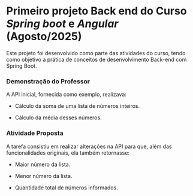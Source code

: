 # Primeiro projeto Back end do Curso *Spring boot* e *Angular* (Agosto/2025)

Este projeto foi desenvolvido como parte das atividades do curso, tendo como objetivo a prática de conceitos de desenvolvimento Back-end com Spring Boot.

### Demonstração do Professor

A API inicial, fornecida como exemplo, realizava:

* Cálculo da soma de uma lista de números inteiros.

* Cálculo da média desses números.

### Atividade Proposta

A tarefa consistiu em realizar alterações na API para que, além das funcionalidades originais, ela também retornasse:

* Maior número da lista.

* Menor número da lista.

* Quantidade total de números informados.
